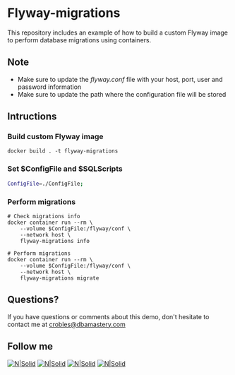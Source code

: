 # Flyway-migrations
This repository includes an example of how to build a custom Flyway image to perform database migrations using containers.


## Note

* Make sure to update the *flyway.conf* file with your host, port, user and password information
* Make sure to update the path where the configuration file will be stored

## Intructions
### Build custom Flyway image
```docker
docker build . -t flyway-migrations
````

### Set $ConfigFile and $SQLScripts
```bash
ConfigFile=./ConfigFile;
```
### Perform migrations
```docker
# Check migrations info
docker container run --rm \
    --volume $ConfigFile:/flyway/conf \
    --network host \
    flyway-migrations info
    
# Perform migrations
docker container run --rm \
    --volume $ConfigFile:/flyway/conf \
    --network host \
    flyway-migrations migrate
```

## Questions?
If you have questions or comments about this demo, don't hesitate to contact me at <crobles@dbamastery.com>

## Follow me
[![N|Solid](http://dbamastery.com/wp-content/uploads/2018/08/if_twitter_circle_color_107170.png)](https://twitter.com/dbamastery) [![N|Solid](http://dbamastery.com/wp-content/uploads/2018/08/if_github_circle_black_107161.png)](https://github.com/dbamaster) [![N|Solid](http://dbamastery.com/wp-content/uploads/2018/08/if_linkedin_circle_color_107178.png)](https://www.linkedin.com/in/croblesdba/) [![N|Solid](http://dbamastery.com/wp-content/uploads/2018/08/if_browser_1055104.png)](http://dbamastery.com/)
